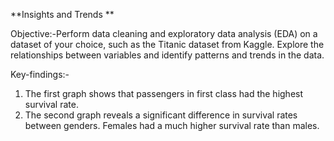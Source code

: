 **Insights and Trends **

Objective:-Perform data cleaning and exploratory data analysis (EDA) on a dataset of your choice, such as the Titanic dataset from Kaggle. Explore the relationships between variables and identify patterns and trends in the data.

Key-findings:-
1. The first graph shows that passengers in first class had the highest survival rate.
2. The second graph reveals a significant difference in survival rates between genders. Females had a much higher survival rate than males.
